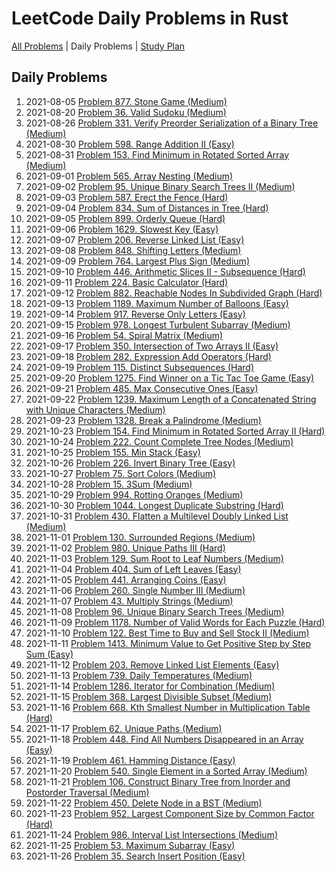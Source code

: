 LeetCode Daily Problems in Rust
===============================

[All Problems](README.md) | Daily Problems | [Study Plan](STUDY_PLAN.md)

Daily Problems
--------------

1. 2021-08-05 [Problem 877. Stone Game (Medium)](problem_0877/)
2. 2021-08-20 [Problem 36. Valid Sudoku (Medium)](problem_0036/)
3. 2021-08-26 [Problem 331. Verify Preorder Serialization of a Binary Tree (Medium)](problem_0331/)
4. 2021-08-30 [Problem 598. Range Addition II (Easy)](problem_0598/)
5. 2021-08-31 [Problem 153. Find Minimum in Rotated Sorted Array (Medium)](problem_0153/)
6. 2021-09-01 [Problem 565. Array Nesting (Medium)](problem_0565/)
7. 2021-09-02 [Problem 95. Unique Binary Search Trees II (Medium)](problem_0095/)
8. 2021-09-03 [Problem 587. Erect the Fence (Hard)](problem_0587/)
9. 2021-09-04 [Problem 834. Sum of Distances in Tree (Hard)](problem_0834/)
10. 2021-09-05 [Problem 899. Orderly Queue (Hard)](problem_0899/)
11. 2021-09-06 [Problem 1629. Slowest Key (Easy)](problem_1629/)
12. 2021-09-07 [Problem 206. Reverse Linked List (Easy)](problem_0206/)
13. 2021-09-08 [Problem 848. Shifting Letters (Medium)](problem_0848/)
14. 2021-09-09 [Problem 764. Largest Plus Sign (Medium)](problem_0764/)
15. 2021-09-10 [Problem 446. Arithmetic Slices II - Subsequence (Hard)](problem_0446/)
16. 2021-09-11 [Problem 224. Basic Calculator (Hard)](problem_0224/)
17. 2021-09-12 [Problem 882. Reachable Nodes In Subdivided Graph (Hard)](problem_0882/)
18. 2021-09-13 [Problem 1189. Maximum Number of Balloons (Easy)](problem_1189/)
19. 2021-09-14 [Problem 917. Reverse Only Letters (Easy)](problem_0917/)
20. 2021-09-15 [Problem 978. Longest Turbulent Subarray (Medium)](problem_0978/)
21. 2021-09-16 [Problem 54. Spiral Matrix (Medium)](problem_0054/)
22. 2021-09-17 [Problem 350. Intersection of Two Arrays II (Easy)](problem_0350/)
23. 2021-09-18 [Problem 282. Expression Add Operators (Hard)](problem_0282/)
24. 2021-09-19 [Problem 115. Distinct Subsequences (Hard)](problem_0115/)
25. 2021-09-20 [Problem 1275. Find Winner on a Tic Tac Toe Game (Easy)](problem_1275/)
26. 2021-09-21 [Problem 485. Max Consecutive Ones (Easy)](problem_0485/)
27. 2021-09-22 [Problem 1239. Maximum Length of a Concatenated String with Unique Characters (Medium)](problem_1239/)
28. 2021-09-23 [Problem 1328. Break a Palindrome (Medium)](problem_1328/)
29. 2021-10-23 [Problem 154. Find Minimum in Rotated Sorted Array II (Hard)](problem_0154/)
30. 2021-10-24 [Problem 222. Count Complete Tree Nodes (Medium)](problem_0222/)
31. 2021-10-25 [Problem 155. Min Stack (Easy)](problem_0155/)
32. 2021-10-26 [Problem 226. Invert Binary Tree (Easy)](problem_0226/)
33. 2021-10-27 [Problem 75. Sort Colors (Medium)](problem_0075/)
34. 2021-10-28 [Problem 15. 3Sum (Medium)](problem_0015/)
35. 2021-10-29 [Problem 994. Rotting Oranges (Medium)](problem_0994/)
36. 2021-10-30 [Problem 1044. Longest Duplicate Substring (Hard)](problem_1044/)
37. 2021-10-31 [Problem 430. Flatten a Multilevel Doubly Linked List (Medium)](problem_0430/)
38. 2021-11-01 [Problem 130. Surrounded Regions (Medium)](problem_0130/)
39. 2021-11-02 [Problem 980. Unique Paths III (Hard)](problem_0980/)
40. 2021-11-03 [Problem 129. Sum Root to Leaf Numbers (Medium)](problem_0129/)
41. 2021-11-04 [Problem 404. Sum of Left Leaves (Easy)](problem_0404/)
42. 2021-11-05 [Problem 441. Arranging Coins (Easy)](problem_0441/)
43. 2021-11-06 [Problem 260. Single Number III (Medium)](problem_0260/)
44. 2021-11-07 [Problem 43. Multiply Strings (Medium)](problem_0043/)
45. 2021-11-08 [Problem 96. Unique Binary Search Trees (Medium)](problem_0096/)
46. 2021-11-09 [Problem 1178. Number of Valid Words for Each Puzzle (Hard)](problem_1178/)
47. 2021-11-10 [Problem 122. Best Time to Buy and Sell Stock II (Medium)](problem_0122/)
48. 2021-11-11 [Problem 1413. Minimum Value to Get Positive Step by Step Sum (Easy)](problem_1413/)
49. 2021-11-12 [Problem 203. Remove Linked List Elements (Easy)](problem_0203/)
50. 2021-11-13 [Problem 739. Daily Temperatures (Medium)](problem_0739/)
51. 2021-11-14 [Problem 1286. Iterator for Combination (Medium)](problem_1286/)
52. 2021-11-15 [Problem 368. Largest Divisible Subset (Medium)](problem_0368/)
53. 2021-11-16 [Problem 668. Kth Smallest Number in Multiplication Table (Hard)](problem_0668/)
54. 2021-11-17 [Problem 62. Unique Paths (Medium)](problem_0062/)
55. 2021-11-18 [Problem 448. Find All Numbers Disappeared in an Array (Easy)](problem_0448/)
56. 2021-11-19 [Problem 461. Hamming Distance (Easy)](problem_0461/)
57. 2021-11-20 [Problem 540. Single Element in a Sorted Array (Medium)](problem_0540/)
58. 2021-11-21 [Problem 106. Construct Binary Tree from Inorder and Postorder Traversal (Medium)](problem_0106/)
59. 2021-11-22 [Problem 450. Delete Node in a BST (Medium)](problem_0450/)
60. 2021-11-23 [Problem 952. Largest Component Size by Common Factor (Hard)](problem_0952/)
61. 2021-11-24 [Problem 986. Interval List Intersections (Medium)](problem_0986/)
62. 2021-11-25 [Problem 53. Maximum Subarray (Easy)](problem_0053/)
63. 2021-11-26 [Problem 35. Search Insert Position (Easy)](problem_0035/)
